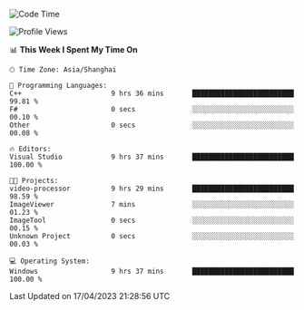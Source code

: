 <!--START_SECTION:waka-->
![Code Time](http://img.shields.io/badge/Code%20Time-862%20hrs%2055%20mins-blue)

![Profile Views](http://img.shields.io/badge/Profile%20Views-7-blue)

📊 **This Week I Spent My Time On** 

```text
🕑︎ Time Zone: Asia/Shanghai

💬 Programming Languages: 
C++                      9 hrs 36 mins       █████████████████████████   99.81 % 
F#                       0 secs              ░░░░░░░░░░░░░░░░░░░░░░░░░   00.10 % 
Other                    0 secs              ░░░░░░░░░░░░░░░░░░░░░░░░░   00.08 % 

🔥 Editors: 
Visual Studio            9 hrs 37 mins       █████████████████████████   100.00 % 

🐱‍💻 Projects: 
video-processor          9 hrs 29 mins       █████████████████████████   98.59 % 
ImageViewer              7 mins              ░░░░░░░░░░░░░░░░░░░░░░░░░   01.23 % 
ImageTool                0 secs              ░░░░░░░░░░░░░░░░░░░░░░░░░   00.15 % 
Unknown Project          0 secs              ░░░░░░░░░░░░░░░░░░░░░░░░░   00.03 % 

💻 Operating System: 
Windows                  9 hrs 37 mins       █████████████████████████   100.00 % 
```


 Last Updated on 17/04/2023 21:28:56 UTC
<!--END_SECTION:waka-->
